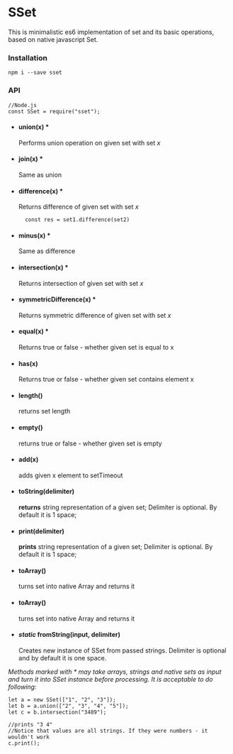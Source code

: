 # SSet
This is minimalistic es6 implementation of set and its basic operations, based on native javascript Set. 

### Installation
```
npm i --save sset
```

### API

```
//Node.js
const SSet = require("sset");

```

* #### union(x) *
  Performs union operation on given set with set *x*

* #### join(x) *
  Same as union

* #### difference(x) *
  Returns difference of given set with set *x*
  ```
    const res = set1.difference(set2)
  ```
* #### minus(x)   *
  Same as difference

* #### intersection(x)  *  
    Returns intersection of given set with set *x*

* #### symmetricDifference(x) *   
   Returns symmetric difference of given set with set *x*

* #### equal(x)   *
   Returns true or false - whether given set is equal to x



* #### has(x)   
   Returns true or false - whether given set contains element x

* #### length()   
  returns set length

* #### empty()   
    returns true or false - whether given set is empty

* #### add(x)   
    adds given x element to setTimeout


* #### toString(delimiter)   
    **returns** string representation of a given set;
    Delimiter is optional. By default it is 1 space;


* #### print(delimiter)   
    **prints** string representation of a given set;
    Delimiter is optional. By default it is 1 space;

* #### toArray()   
    turns set into native Array and returns it

* #### toArray()   
    turns set into native Array and returns it

* #### *static* fromString(input, delimiter)
    Creates new instance of SSet from passed strings.
    Delimiter is optional and by default it is one space.



*Methods marked with * may take arrays, strings and native sets as input and turn it into SSet instance before processing. It is acceptable to do following:*
```
let a = new SSet(["1", "2", "3"]);
let b = a.union(["2", "3", "4", "5"]);
let c = b.intersection("3489");

//prints "3 4"
//Notice that values are all strings. If they were numbers - it wouldn't work
c.print();


```
